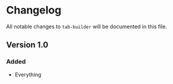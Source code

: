 # Changelog

All notable changes to `tab-builder` will be documented in this file.

## Version 1.0

### Added
- Everything
